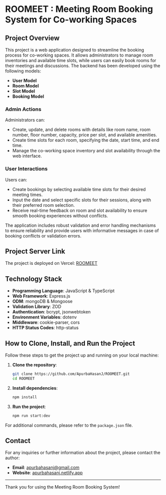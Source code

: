 # ROOMEET : Meeting Room Booking System for Co-working Spaces

## Project Overview

This project is a web application designed to streamline the booking process for co-working spaces. It allows administrators to manage room inventories and available time slots, while users can easily book rooms for their meetings and discussions. The backend has been developed using the following models:

- **User Model**
- **Room Model**
- **Slot Model**
- **Booking Model**

### Admin Actions

Administrators can:

- Create, update, and delete rooms with details like room name, room number, floor number, capacity, price per slot, and available amenities.
- Create time slots for each room, specifying the date, start time, and end time.
- Manage the co-working space inventory and slot availability through the web interface.

### User Interactions

Users can:

- Create bookings by selecting available time slots for their desired meeting times.
- Input the date and select specific slots for their sessions, along with their preferred room selection.
- Receive real-time feedback on room and slot availability to ensure smooth booking experiences without conflicts.

The application includes robust validation and error handling mechanisms to ensure reliability and provide users with informative messages in case of booking conflicts or validation errors.

## Project Server Link

The project is deployed on Vercel: [ROOMEET](https://roomeet.vercel.app)

## Technology Stack

- **Programming Language**: JavaScript & TypeScript
- **Web Framework**: Express.js
- **ODM**: mongoDB & Mongoose
- **Validation Library**: ZOD
- **Authentication**: bcrypt, jsonwebtoken
- **Environment Variables**: dotenv
- **Middleware**: cookie-parser, cors
- **HTTP Status Codes**: http-status

## How to Clone, Install, and Run the Project

Follow these steps to get the project up and running on your local machine:

1. **Clone the repository**:

   ```bash
   git clone https://github.com/ApurbaHasanJ/ROOMEET.git
   cd ROOMEET
   ```

2. **Install dependencies**:

   ```bash
   npm install
   ```

3. **Run the project**:
   ```bash
   npm run start:dev
   ```

For additional commands, please refer to the `package.json` file.

## Contact

For any inquiries or further information about the project, please contact the author:

- **Email**: [apurbahasanj@gmail.com](mailto:apurbahasanj@gmail.com)
- **Website**: [apurbahasanj.netlify.app](https://apurbahasanj.netlify.app)

---

Thank you for using the Meeting Room Booking System!